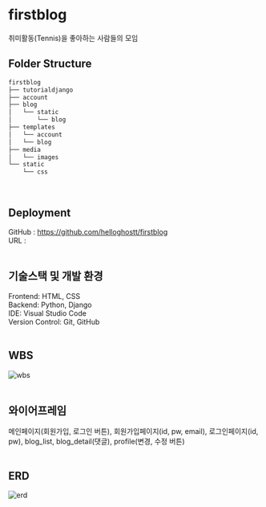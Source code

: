 # firstblog 
취미활동(Tennis)을 좋아하는 사람들의 모임
<br>
## Folder Structure
```bash
firstblog
├── tutorialdjango
├── account
├── blog
│   └── static
│       └── blog
├── templates
│   └── account
│   └── blog
├── media
│   └── images
└── static
    └── css
```
<br>

## Deployment
GitHub : https://github.com/helloghostt/firstblog <br>
URL : <br>
<br>

## 기술스택 및 개발 환경
Frontend: HTML, CSS <br>
Backend: Python, Django <br>
IDE: Visual Studio Code <br>
Version Control: Git, GitHub <br>
<br>

## WBS
![wbs](https://github.com/helloghostt/firstblog/assets/155081933/eee1ae26-3399-4248-926d-c3acb03cab5b) <br>
<br>

## 와이어프레임
메인페이지(회원가입, 로그인 버튼), 회원가입페이지(id, pw, email), 로그인페이지(id, pw), blog_list, blog_detail(댓글), profile(변경, 수정 버튼)  <br>
<br>

## ERD 
![erd](https://github.com/helloghostt/firstblog/assets/155081933/5388b827-447f-42e4-8501-1ada1231cfce) <br>

